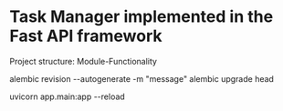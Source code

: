 # Task Manager implemented in the Fast API framework

Project structure: Module-Functionality

alembic revision --autogenerate -m "message"
alembic upgrade head

uvicorn app.main:app --reload

<!--
{
  "email": "user@example.com",
  "password": "ILoveFastAPI@222",
  "full_name": "string"

user@example.com
ILoveFastAPI@222
} -->
